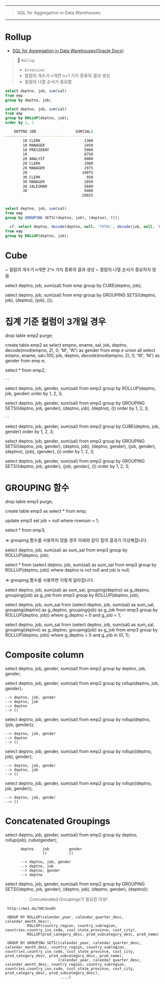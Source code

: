 
---
>SQL for Aggregation in Data Warehouses
---

# Rollup

* [SQL for Aggregation in Data Warehouses(Oracle Docs)](https://docs.oracle.com/en/database/oracle/oracle-database/18/dwhsg/sql-aggregation-data-warehouses.html#GUID-CA29BB5D-90F5-4DCC-A0B4-99738E9C95D5)

> 📌 `Rollup`
> * `Extension`
> * 컬럼의 개수가 n개면 n+1 가지 종류의 결과 생성
> * 컬럼의 나열 순서가 중요함

```sql
select deptno, job, sum(sal)
from emp
group by deptno, job;

select deptno, job, sum(sal)
from emp
group by ROLLUP(deptno, job);
order by 1, 2
```

```bash
    DEPTNO JOB                  SUM(SAL)
---------- ------------------ ----------
        10 CLERK                    1300
        10 MANAGER                  2450
        10 PRESIDENT                5000
        10                          8750
        20 ANALYST                  6000
        20 CLERK                    1900
        20 MANAGER                  2975
        20                         10875
        30 CLERK                     950
        30 MANAGER                  2850
        30 SALESMAN                 5600
        30                          9400
                                   29025
```

```sql

select deptno, job, sum(sal)
from emp
group by GROUPING SETS((deptno, job), (deptno), ());

  cf. select deptno, decode(deptno, null, 'TOTAL', decode(job, null, 'DEPT_SUM', job)) as job, sum(sal)
from emp
group by ROLLUP(deptno, job);
```
  

# Cube

  ~ 컬럼의 개수가 n개면 2^n 가지 종류의 결과 생성
  ~ 컬럼의 나열 순서가 중요하지 않음

  select deptno, job, sum(sal)
  from emp
  group by CUBE(deptno, job);

  select deptno, job, sum(sal)
  from emp
  group by GROUPING SETS((deptno, job), (deptno), (job), ());


# 집계 기준 컬럼이 3개일 경우

  drop table emp2 purge;

  create table emp2
  as
  select  empno, ename, sal, job, deptno, decode(mod(empno, 2), 0, 'M', 'W') as gender
  from emp e
  union all
  select  empno, ename, sal+100, job, deptno, decode(mod(empno, 2), 0, 'W', 'M') as gender
  from emp e;

  select * from emp2;

    --

  select deptno, job, gender, sum(sal)
  from emp2
  group by ROLLUP(deptno, job, gender)
  order by 1, 2, 3;

  select deptno, job, gender, sum(sal)
  from emp2
  group by GROUPING SETS((deptno, job, gender), (deptno, job), (deptno), ())
  order by 1, 2, 3;

    --

  select deptno, job, gender, sum(sal)
  from emp2
  group by CUBE(deptno, job, gender)
  order by 1, 2, 3;

  select deptno, job, gender, sum(sal)
  from emp2
  group by GROUPING SETS((deptno, job, gender), (deptno, job), (deptno, gender), (job, gender), (deptno), (job), (gender), ())
  order by 1, 2, 3;

  select deptno, job, gender, sum(sal)
  from emp2
  group by GROUPING SETS((deptno, job, gender), (job, gender), ())
  order by 1, 2, 3;


# GROUPING 함수

  drop table emp3 purge;

  create table emp3 as select * from emp;

  update emp3 set job = null where rownum = 1;

  select * from emp3;

  => grouping 함수를 사용하지 않을 경우 아래와 같이 질의 결과가 이상해집니다.

  select deptno, job, sum(sal) as sum_sal
  from emp3
  group by ROLLUP(deptno, job);

  select *
  from (select deptno, job, sum(sal) as sum_sal
        from emp3
        group by ROLLUP(deptno, job))
  where deptno is not null
  and job is null;

  => grouping 함수를 사용하면 이렇게 달라집니다.

  select deptno, job, sum(sal) as sum_sal, 
         grouping(deptno) as g_deptno, 
         grouping(job)    as g_job
  from emp3
  group by ROLLUP(deptno, job);

  select deptno, job, sum_sal
  from (select deptno, job, sum(sal) as sum_sal, 
               grouping(deptno) as g_deptno, 
               grouping(job)    as g_job
        from emp3
        group by ROLLUP(deptno, job))
  where g_deptno = 0
  and   g_job    = 1;

  select deptno, job, sum_sal
  from (select deptno, job, sum(sal) as sum_sal, 
               grouping(deptno) as g_deptno, 
               grouping(job)    as g_job
        from emp3
        group by ROLLUP(deptno, job))
  where g_deptno = 0
  and   g_job    in (0, 1);


# Composite column

  select deptno, job, gender, sum(sal)
  from emp2
  group by deptno, job, gender;

  select deptno, job, gender, sum(sal)
  from emp2
  group by rollup(deptno, job, gender);

    --> deptno, job, gender
    --> deptno, job
    --> deptno
    --> ()

  select deptno, job, gender, sum(sal)
  from emp2
  group by rollup(deptno, (job, gender));

    --> deptno, job, gender
    --> deptno
    --> ()

  select deptno, job, gender, sum(sal)
  from emp2
  group by rollup((deptno, job), gender);

    --> deptno, job, gender
    --> deptno, job
    --> ()

  select deptno, job, gender, sum(sal)
  from emp2
  group by rollup((deptno, job, gender));

    --> deptno, job, gender
    --> ()


# Concatenated Groupings

  select deptno, job, gender, sum(sal)
  from emp2
  group by deptno, rollup(job), cube(gender);

           deptno    job         gender
                     ()          ()

           --> deptno, job, gender
           --> deptno, job
           --> deptno, gender
           --> deptno

  select deptno, job, gender, sum(sal)
  from emp2
  group by GROUPING SETS((deptno, job, gender), (deptno, job), (deptno, gender), (deptno));
  
  >> Concatenated Groupings가 필요한 이유!

     http://me2.do/5HCJeu6h

     GROUP BY ROLLUP(calendar_year, calendar_quarter_desc, calendar_month_desc),
              ROLLUP(country_region, country_subregion, countries.country_iso_code, cust_state_province, cust_city),
              ROLLUP(prod_category_desc, prod_subcategory_desc, prod_name)

     GROUP BY GROUPING SETS((calendar_year, calendar_quarter_desc, calendar_month_desc, country_region, country_subregion, countries.country_iso_code, cust_state_province, cust_city, prod_category_desc, prod_subcategory_desc, prod_name),
                            (calendar_year, calendar_quarter_desc, calendar_month_desc, country_region, country_subregion, countries.country_iso_code, cust_state_province, cust_city, prod_category_desc, prod_subcategory_desc),
                             ....)



